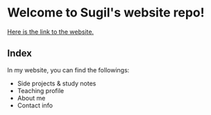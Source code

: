 # Welcome to Sugil's website repo!

[Here is the link to the website.][sugil's website]

[sugil's website]: https://leesugil.github.io

## Index

In my website, you can find the followings:
- Side projects & study notes
- Teaching profile
- About me
- Contact info
